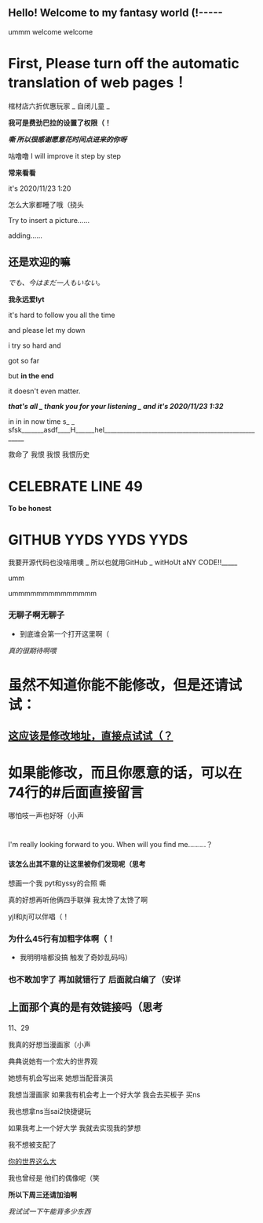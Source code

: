 <!-- Global site tag (gtag.js) - Google Analytics -->
<script async src="https://www.googletagmanager.com/gtag/js?id=GA_MEASUREMENT_ID"></script>
<script>
  window.dataLayer = window.dataLayer || [];
  function gtag(){dataLayer.push(arguments);}
  gtag('js', new Date());

  gtag('config', 'GA_MEASUREMENT_ID');
</script>

## Hello! Welcome to my fantasy world (!----- ##

ummm welcome welcome

# First, Please turn off the automatic translation of web pages！

棺材店六折优惠玩家 _ 自闭儿童 _

**我可是费劲巴拉的设置了权限（！**

***嘶 所以很感谢愿意花时间点进来的你呀***

咕噜噜 I will improve it step by step

**常来看看**

it's 2020/11/23 1:20

怎么大家都睡了哦（挠头

Try to insert a picture……

adding……

## 还是欢迎的嘛

*でも、今はまだ一人もいない。*

**我永远爱lyt**

it's hard to follow you all the time

and please let my down

i try so hard and 

got so far

but **in the end**

it doesn't even matter.

***that's all _ thank you for your listening _ and it's 2020/11/23 1:32***

in in in now time s_  _ sfsk_______asdf____H______hel_____________________________________________________

救命了 我恨 我恨 我恨历史

# CELEBRATE LINE 49 

**To be honest**

# GITHUB YYDS YYDS YYDS

我要开源代码也没啥用噢 _ 所以也就用GitHub _ witHoUt aNY CODE!!_____

umm

ummmmmmmmmmmmmm 

### 无聊子啊无聊子
- 到底谁会第一个打开这里啊（

*真的很期待啊喂*

# 虽然不知道你能不能修改，但是还请试试：

## **[这应该是修改地址，直接点试试（？](https://github.com/ywy-aNKh/ywy-aNKh.github.io/edit/main/index.md "太荣幸了，你愿意一直读到这里（笑")**

# 如果能修改，而且你愿意的话，可以在74行的#后面直接留言

哪怕吱一声也好呀（小声

# 

I'm really looking forward to you. When will you find me………？

#### 该怎么出其不意的让这里被你们发现呢（思考

想画一个我 pyt和yssy的合照 嘶

真的好想再听他俩四手联弹 我太馋了太馋了啊

yjl和jtj可以伴唱（！

### 为什么45行有加粗字体啊（！
- 我明明啥都没搞 触发了奇妙乱码吗）

### 也不敢加字了 再加就错行了 后面就白编了（安详

## 上面那个真的是有效链接吗（思考

11、29

我真的好想当漫画家（小声

典典说她有一个宏大的世界观

她想有机会写出来 她想当配音演员

我想当漫画家 如果我有机会考上一个好大学 我会去买板子 买ns

我也想拿ns当sai2快捷键玩

如果我考上一个好大学 我就去实现我的梦想

我不想被支配了

[你的世界这么大](https://www.zhihu.com/question/426004817/answer/1540370419 "虚无缥缈")

我也曾经是 他们的偶像呢（笑

**所以下周三还请加油啊**

*我试试一下午能背多少东西*
